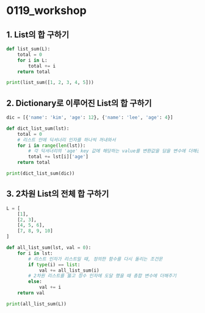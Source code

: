 # 0119_workshop



## 1. List의 합 구하기

```python
def list_sum(L):
    total = 0
    for i in L:
        total += i
    return total

print(list_sum([1, 2, 3, 4, 5]))
```

## 2. Dictionary로 이루어진 List의 합 구하기

```python
dic = [{'name': 'kim', 'age': 12}, {'name': 'lee', 'age': 4}]

def dict_list_sum(lst):
    total = 0
    # 리스트 안에 딕셔너리 인자를 하나씩 꺼내와서
    for i in range(len(lst)):
        # 각 딕셔너리의 'age' key 값에 해당하는 value를 변환값을 담을 변수에 더해준다
        total += lst[i]['age']
    return total

print(dict_list_sum(dic))
```

## 3. 2차원 List의 전체 합 구하기

```python
L = [
    [1],
    [2, 3],
    [4, 5, 6],
    [7, 8, 9, 10]
]

def all_list_sum(lst, val = 0):
    for i in lst:
        # 리스트 인자가 리스트일 때, 정의한 함수를 다시 돌리는 조건문
        if type(i) == list:
            val += all_list_sum(i)
        # 2차원 리스트를 뚫고 정수 인자에 도달 했을 때 총합 변수에 더해주기
        else:
            val += i
    return val

print(all_list_sum(L))
```

